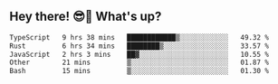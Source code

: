 ## Hey there! 😎👋 What's up?

<!--START_SECTION:waka-->

```txt
TypeScript   9 hrs 38 mins   ████████████▒░░░░░░░░░░░░   49.32 %
Rust         6 hrs 34 mins   ████████▒░░░░░░░░░░░░░░░░   33.57 %
JavaScript   2 hrs 3 mins    ██▓░░░░░░░░░░░░░░░░░░░░░░   10.55 %
Other        21 mins         ▒░░░░░░░░░░░░░░░░░░░░░░░░   01.87 %
Bash         15 mins         ▒░░░░░░░░░░░░░░░░░░░░░░░░   01.30 %
```

<!--END_SECTION:waka-->
